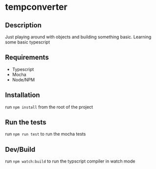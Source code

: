 # tempconverter

## Description

Just playing around with objects and building something basic.  Learning some basic typescript 

## Requirements 

* Typescript
* Mocha
* Node/NPM

## Installation 

run `npm install` from the root of the project 

## Run the tests 

run `npm run test` to run the mocha tests 

## Dev/Build

run `npm watch:build` to run the typscript compiler in watch mode 

